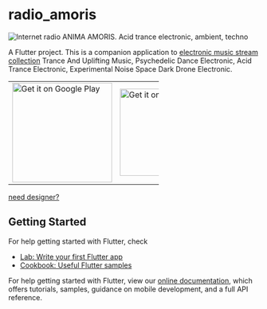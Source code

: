 # radio_amoris

![Internet radio ANIMA AMORIS. Acid trance electronic, ambient, techno](https://raw.githubusercontent.com/izinin/radio_amoris/master/art/promo_1024.png)

A Flutter project. This is a companion application to [electronic music stream collection](https://anima.sknt.ru/) 
Trance And Uplifting Music, Psychedelic Dance Electronic, Acid Trance Electronic, Experimental Noise Space Dark Drone Electronic.

<table style="width:60%;">
 <tr>
 <td> <a href='https://play.google.com/store/apps/details?id=com.zindolla.radioamoris&pcampaignid=MKT-Other-global-all-co-prtnr-py-PartBadge-Mar2515-1'><img alt='Get it on Google Play' src='https://play.google.com/intl/en_us/badges/images/generic/en_badge_web_generic.png' width="200px"/> </a>
 </td>
 <td> <a href="https://apps.apple.com/us/app/radio-anima-amoris/id1487385684?mt=8"><img alt='Get it on App Store' src='https://linkmaker.itunes.apple.com/en-us/badge-lrg.svg?releaseDate=2019-11-15&kind=iossoftware&bubble=ios_apps' width="175px"/></a>  
 </td>
 </tr>
</table>

[need designer?](https://www.instagram.com/zizinatart/)

## Getting Started

For help getting started with Flutter, check 
- [Lab: Write your first Flutter app](https://flutter.dev/docs/get-started/codelab)
- [Cookbook: Useful Flutter samples](https://flutter.dev/docs/cookbook)

For help getting started with Flutter, view our
[online documentation](https://flutter.dev/docs), which offers tutorials,
samples, guidance on mobile development, and a full API reference.
